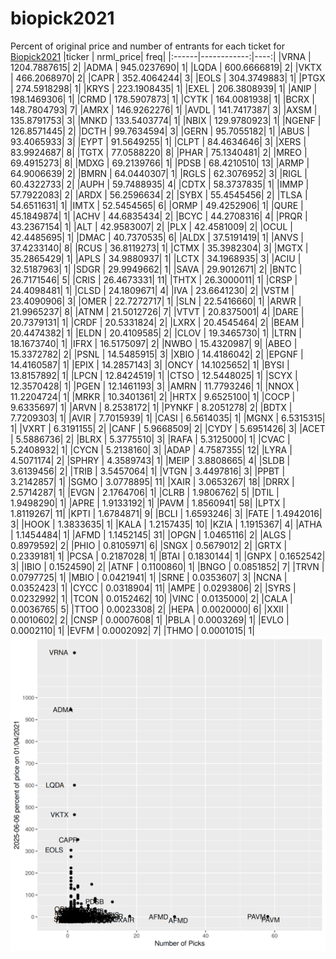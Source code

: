 # biopick2021
Percent of original price and number of entrants for each ticket for [Biopick2021](https://twitter.com/hashtag/Biopick2021)
|ticker |   nrml_price| freq|
|:------|------------:|----:|
|VRNA   | 1204.7887615|    2|
|ADMA   |  945.0237690|    1|
|LQDA   |  600.6666819|    2|
|VKTX   |  466.2068970|    2|
|CAPR   |  352.4064244|    3|
|EOLS   |  304.3749883|    1|
|PTGX   |  274.5918298|    1|
|KRYS   |  223.1908435|    1|
|EXEL   |  206.3808939|    1|
|ANIP   |  198.1469306|    1|
|CRMD   |  178.5907873|    1|
|CYTK   |  164.0081938|    1|
|BCRX   |  148.7804793|    7|
|AMRX   |  146.9262276|    1|
|AVDL   |  141.7417387|    3|
|AXSM   |  135.8791753|    3|
|MNKD   |  133.5403774|    1|
|NBIX   |  129.9780923|    1|
|NGENF  |  126.8571445|    2|
|DCTH   |   99.7634594|    3|
|GERN   |   95.7055182|    1|
|ABUS   |   93.4065933|    3|
|EYPT   |   91.5649255|    1|
|CLPT   |   84.4634646|    3|
|XERS   |   83.9924687|    8|
|TGTX   |   77.0588220|    8|
|PHAR   |   75.1340481|    2|
|MREO   |   69.4915273|    8|
|MDXG   |   69.2139766|    1|
|PDSB   |   68.4210510|   13|
|ARMP   |   64.9006639|    2|
|BMRN   |   64.0440307|    1|
|RGLS   |   62.3076952|    3|
|RIGL   |   60.4322733|    2|
|AUPH   |   59.7488935|    4|
|CDTX   |   58.3737835|    1|
|IMMP   |   57.7922083|    2|
|ARDX   |   56.2596634|    2|
|SYBX   |   55.4545456|    2|
|TLSA   |   54.6511631|    1|
|IMTX   |   52.5454565|    6|
|ORMP   |   49.4252906|    1|
|QURE   |   45.1849874|    1|
|ACHV   |   44.6835434|    2|
|BCYC   |   44.2708316|    4|
|PRQR   |   43.2367154|    1|
|ALT    |   42.9583007|    2|
|PLX    |   42.4581009|    2|
|OCUL   |   42.4485695|    1|
|DMAC   |   40.7370535|    6|
|ALDX   |   37.5191419|    1|
|ANVS   |   37.4233140|    8|
|RCUS   |   36.8119273|    1|
|CTMX   |   35.3982304|    3|
|MGTX   |   35.2865429|    1|
|APLS   |   34.9880937|    1|
|LCTX   |   34.1968935|    3|
|ACIU   |   32.5187963|    1|
|SDGR   |   29.9949662|    1|
|SAVA   |   29.9012671|    2|
|BNTC   |   26.7171546|    5|
|CRIS   |   26.4673331|   11|
|THTX   |   26.3000011|    1|
|CRSP   |   24.4098481|    1|
|CLSD   |   24.1809671|    4|
|IVA    |   23.6641230|    2|
|VSTM   |   23.4090906|    3|
|OMER   |   22.7272717|    1|
|SLN    |   22.5416660|    1|
|ARWR   |   21.9965237|    8|
|ATNM   |   21.5012726|    7|
|VTVT   |   20.8375001|    4|
|DARE   |   20.7379131|    1|
|CRDF   |   20.5331824|    2|
|LXRX   |   20.4545464|    2|
|BEAM   |   20.4474382|    1|
|ELDN   |   20.4109585|    2|
|CLOV   |   19.3465730|    1|
|LTRN   |   18.1673740|    1|
|IFRX   |   16.5175097|    2|
|NWBO   |   15.4320987|    9|
|ABEO   |   15.3372782|    2|
|PSNL   |   14.5485915|    3|
|XBIO   |   14.4186042|    2|
|EPGNF  |   14.4160587|    1|
|EPIX   |   14.2857143|    3|
|ONCY   |   14.1025652|    1|
|BYSI   |   13.8157892|    1|
|LPCN   |   12.8424519|    1|
|CTSO   |   12.5448025|    1|
|SCYX   |   12.3570428|    1|
|PGEN   |   12.1461193|    3|
|AMRN   |   11.7793246|    1|
|NNOX   |   11.2204724|    1|
|MRKR   |   10.3401361|    2|
|HRTX   |    9.6525100|    1|
|COCP   |    9.6335697|    1|
|ARVN   |    8.2538172|    1|
|PYNKF  |    8.2051278|    2|
|BDTX   |    7.7209303|    1|
|AVIR   |    7.7015939|    1|
|CASI   |    6.5614035|    1|
|MGNX   |    6.5315315|    1|
|VXRT   |    6.3191155|    2|
|CANF   |    5.9668509|    2|
|CYDY   |    5.6951426|    3|
|ACET   |    5.5886736|    2|
|BLRX   |    5.3775510|    3|
|RAFA   |    5.3125000|    1|
|CVAC   |    5.2408932|    1|
|CYCN   |    5.2138160|    3|
|ADAP   |    4.7587355|   12|
|LYRA   |    4.5071174|    2|
|SPHRY  |    4.3589743|    1|
|MEIP   |    3.8808665|    4|
|SLDB   |    3.6139456|    2|
|TRIB   |    3.5457064|    1|
|VTGN   |    3.4497816|    3|
|PPBT   |    3.2142857|    1|
|SGMO   |    3.0778895|   11|
|XAIR   |    3.0653267|   18|
|DRRX   |    2.5714287|    1|
|EVGN   |    2.1764706|    1|
|CLRB   |    1.9806762|    5|
|DTIL   |    1.9498290|    1|
|APRE   |    1.9133192|    1|
|PAVM   |    1.8560941|   58|
|LPTX   |    1.8119267|   11|
|KPTI   |    1.6784871|    9|
|BCLI   |    1.6593246|    3|
|FATE   |    1.4942016|    3|
|HOOK   |    1.3833635|    1|
|KALA   |    1.2157435|   10|
|KZIA   |    1.1915367|    4|
|ATHA   |    1.1454484|    1|
|AFMD   |    1.1452145|   31|
|OPGN   |    1.0465116|    2|
|ALGS   |    0.8979592|    2|
|PHIO   |    0.8105971|    6|
|SNGX   |    0.5679012|    2|
|GRTX   |    0.2339181|    1|
|PCSA   |    0.2187028|    1|
|BTAI   |    0.1830144|    1|
|GNPX   |    0.1652542|    3|
|IBIO   |    0.1524590|    2|
|ATNF   |    0.1100860|    1|
|BNGO   |    0.0851852|    7|
|TRVN   |    0.0797725|    1|
|MBIO   |    0.0421941|    1|
|SRNE   |    0.0353607|    3|
|NCNA   |    0.0352423|    1|
|CYCC   |    0.0318904|   11|
|AMPE   |    0.0293806|    2|
|SYRS   |    0.0232992|    1|
|TCON   |    0.0152462|   10|
|VINC   |    0.0135000|    2|
|CALA   |    0.0036765|    5|
|TTOO   |    0.0023308|    2|
|HEPA   |    0.0020000|    6|
|XXII   |    0.0010602|    2|
|CNSP   |    0.0007608|    1|
|PBLA   |    0.0003269|    1|
|EVLO   |    0.0002110|    1|
|EVFM   |    0.0002092|    7|
|THMO   |    0.0001015|    1|
![retvspicks](biopicks.png?raw=true)
